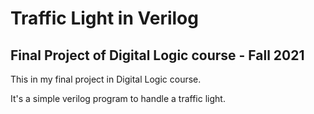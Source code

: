 # Traffic Light in Verilog
## Final Project of Digital Logic course - Fall 2021

This in my final project in Digital Logic course.

It's a simple verilog program to handle a traffic light.
